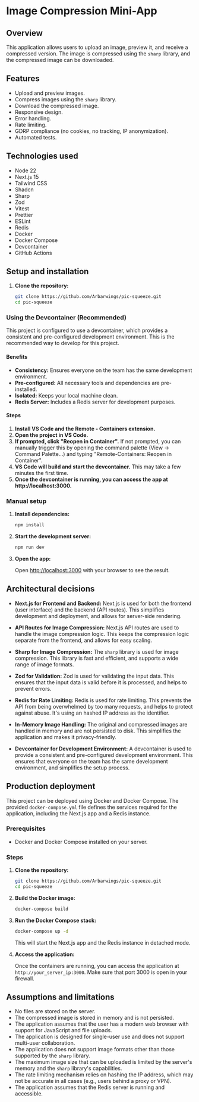 # Image Compression Mini-App

## Overview

This application allows users to upload an image, preview it, and receive a
compressed version. The image is compressed using the `sharp` library, and the
compressed image can be downloaded.

## Features

- Upload and preview images.
- Compress images using the `sharp` library.
- Download the compressed image.
- Responsive design.
- Error handling.
- Rate limiting.
- GDRP compliance (no cookies, no tracking, IP anonymization).
- Automated tests.

## Technologies used

- Node 22
- Next.js 15
- Tailwind CSS
- Shadcn
- Sharp
- Zod
- Vitest
- Prettier
- ESLint
- Redis
- Docker
- Docker Compose
- Devcontainer
- GitHub Actions

## Setup and installation

1.  **Clone the repository:**

    ```bash
    git clone https://github.com/Arbarwings/pic-squeeze.git
    cd pic-squeeze
    ```

### Using the Devcontainer (Recommended)

This project is configured to use a devcontainer, which provides a consistent
and pre-configured development environment. This is the recommended way to
develop for this project.

#### Benefits

- **Consistency:** Ensures everyone on the team has the same development
  environment.
- **Pre-configured:** All necessary tools and dependencies are pre-installed.
- **Isolated:** Keeps your local machine clean.
- **Redis Server:** Includes a Redis server for development purposes.

#### Steps

1.  **Install VS Code and the Remote - Containers extension.**
2.  **Open the project in VS Code.**
3.  **If prompted, click "Reopen in Container".** If not prompted, you can
    manually trigger this by opening the command palette (View -> Command
    Palette...) and typing "Remote-Containers: Reopen in Container".
4.  **VS Code will build and start the devcontainer.** This may take a few
    minutes the first time.
5.  **Once the devcontainer is running, you can access the app at
    http://localhost:3000.**

### Manual setup

1.  **Install dependencies:**

    ```bash
    npm install
    ```

2.  **Start the development server:**

    ```bash
    npm run dev
    ```

3.  **Open the app:**

    Open [http://localhost:3000](http://localhost:3000) with your browser to see
    the result.

## Architectural decisions

- **Next.js for Frontend and Backend:** Next.js is used for both the frontend
  (user interface) and the backend (API routes). This simplifies development and
  deployment, and allows for server-side rendering.

- **API Routes for Image Compression:** Next.js API routes are used to handle
  the image compression logic. This keeps the compression logic separate from
  the frontend, and allows for easy scaling.

- **Sharp for Image Compression:** The `sharp` library is used for image
  compression. This library is fast and efficient, and supports a wide range of
  image formats.

- **Zod for Validation:** Zod is used for validating the input data. This
  ensures that the input data is valid before it is processed, and helps to
  prevent errors.

- **Redis for Rate Limiting:** Redis is used for rate limiting. This prevents
  the API from being overwhelmed by too many requests, and helps to protect
  against abuse. It's using an hashed IP address as the identifier.

- **In-Memory Image Handling:** The original and compressed images are handled
  in memory and are not persisted to disk. This simplifies the application and
  makes it privacy-friendly.

- **Devcontainer for Development Environment:** A devcontainer is used to
  provide a consistent and pre-configured development environment. This ensures
  that everyone on the team has the same development environment, and simplifies
  the setup process.

## Production deployment

This project can be deployed using Docker and Docker Compose. The provided
`docker-compose.yml` file defines the services required for the application,
including the Next.js app and a Redis instance.

### Prerequisites

- Docker and Docker Compose installed on your server.

### Steps

1.  **Clone the repository:**

    ```bash
    git clone https://github.com/Arbarwings/pic-squeeze.git
    cd pic-squeeze
    ```

2.  **Build the Docker image:**

    ```bash
    docker-compose build
    ```

3.  **Run the Docker Compose stack:**

    ```bash
    docker-compose up -d
    ```

    This will start the Next.js app and the Redis instance in detached mode.

4.  **Access the application:**

    Once the containers are running, you can access the application at
    `http://your_server_ip:3000`. Make sure that port 3000 is open in your
    firewall.

## Assumptions and limitations

- No files are stored on the server.
- The compressed image is stored in memory and is not persisted.
- The application assumes that the user has a modern web browser with support
  for JavaScript and file uploads.
- The application is designed for single-user use and does not support
  multi-user collaboration.
- The application does not support image formats other than those supported by
  the `sharp` library.
- The maximum image size that can be uploaded is limited by the server's memory
  and the `sharp` library's capabilities.
- The rate limiting mechanism relies on hashing the IP address, which may not be
  accurate in all cases (e.g., users behind a proxy or VPN).
- The application assumes that the Redis server is running and accessible.
